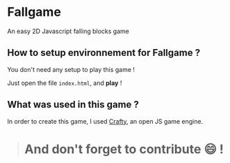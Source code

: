 # Fallgame
An easy 2D Javascript falling blocks game

## How to setup environnement for **Fallgame** ?

You don't need any setup to play this game ! 

Just open the file `index.html`, and **play** !

## What was used in this game ?

In order to create this game, I used [Crafty](http://craftyjs.com/), an open JS game engine.

> # And don't forget to contribute 😄 !
